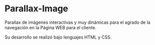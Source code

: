 # Parallax-Image
Parallax de imágenes interactivas y muy dinámicas para el agrado de la navegación en la Página WEB para el cliente.

Su desarrollo se realizó bajo lenguajes HTML y CSS.
